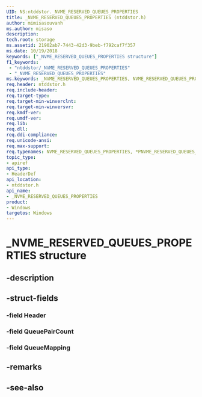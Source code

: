 ```yaml
---
UID: NS:ntddstor._NVME_RESERVED_QUEUES_PROPERTIES
title: _NVME_RESERVED_QUEUES_PROPERTIES (ntddstor.h)
author: mimisasouvanh
ms.author: misaso
description: 
tech.root: storage
ms.assetid: 21902ab7-7443-42d3-9beb-f792caf7f357
ms.date: 10/19/2018
keywords: ["_NVME_RESERVED_QUEUES_PROPERTIES structure"]
f1_keywords:
 - "ntddstor/_NVME_RESERVED_QUEUES_PROPERTIES"
 - "_NVME_RESERVED_QUEUES_PROPERTIES"
ms.keywords: _NVME_RESERVED_QUEUES_PROPERTIES, NVME_RESERVED_QUEUES_PROPERTIES, *PNVME_RESERVED_QUEUES_PROPERTIES, 
req.header: ntddstor.h
req.include-header:
req.target-type:
req.target-min-winverclnt:
req.target-min-winversvr:
req.kmdf-ver:
req.umdf-ver:
req.lib:
req.dll:
req.ddi-compliance:
req.unicode-ansi:
req.max-support:
req.typenames: NVME_RESERVED_QUEUES_PROPERTIES, *PNVME_RESERVED_QUEUES_PROPERTIES
topic_type: 
- apiref
api_type: 
- HeaderDef
api_location: 
- ntddstor.h
api_name: 
- _NVME_RESERVED_QUEUES_PROPERTIES
product:
- Windows
targetos: Windows
---
```


# _NVME_RESERVED_QUEUES_PROPERTIES structure

## -description


## -struct-fields

### -field Header
 
### -field QueuePairCount
 
### -field QueueMapping
 

## -remarks

## -see-also
